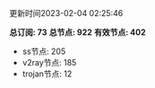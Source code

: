 更新时间2023-02-04 02:25:46

**总订阅: 73**
**总节点: 922**
**有效节点: 402**
- ss节点: 205
- v2ray节点: 185
- trojan节点: 12
